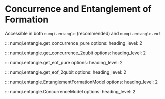 # Concurrence and Entanglement of Formation

Accessible in both `numqi.entangle` (recommended) and `numqi.entangle.eof`

::: numqi.entangle.get_concurrence_pure
    options:
      heading_level: 2

::: numqi.entangle.get_concurrence_2qubit
    options:
      heading_level: 2

::: numqi.entangle.get_eof_pure
    options:
      heading_level: 2

::: numqi.entangle.get_eof_2qubit
    options:
      heading_level: 2

::: numqi.entangle.EntanglementFormationModel
    options:
      heading_level: 2

::: numqi.entangle.ConcurrenceModel
    options:
      heading_level: 2
